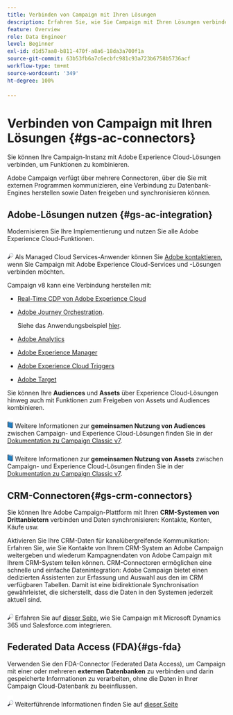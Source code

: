 ```yaml
---
title: Verbinden von Campaign mit Ihren Lösungen
description: Erfahren Sie, wie Sie Campaign mit Ihren Lösungen verbinden.
feature: Overview
role: Data Engineer
level: Beginner
exl-id: d1d57aa8-b811-470f-a8a6-18da3a700f1a
source-git-commit: 63b53fb6a7c6ecbfc981c93a723b6758b5736acf
workflow-type: tm+mt
source-wordcount: '349'
ht-degree: 100%

---
```


# Verbinden von Campaign mit Ihren Lösungen {#gs-ac-connectors}

Sie können Ihre Campaign-Instanz mit Adobe Experience Cloud-Lösungen verbinden, um Funktionen zu kombinieren.

Adobe Campaign verfügt über mehrere Connectoren, über die Sie mit externen Programmen kommunizieren, eine Verbindung zu Datenbank-Engines herstellen sowie Daten freigeben und synchronisieren können.

## Adobe-Lösungen nutzen {#gs-ac-integration}

Modernisieren Sie Ihre Implementierung und nutzen Sie alle Adobe Experience Cloud-Funktionen.

![](../assets/do-not-localize/speech.png) Als Managed Cloud Services-Anwender können Sie [Adobe kontaktieren](../start/campaign-faq.md#support), wenn Sie Campaign mit Adobe Experience Cloud-Services und -Lösungen verbinden möchten.

Campaign v8 kann eine Verbindung herstellen mit:


* [Real-Time CDP von Adobe Experience Cloud](../connect/ac-rtcdp.md)
* [Adobe Journey Orchestration](https://experienceleague.adobe.com/docs/journeys/using/action-journeys/acc-action.html?lang=de).

   Siehe das Anwendungsbeispiel [hier](https://experienceleague.adobe.com/docs/journeys/using/use-cases-journeys/campaign-classic-use-case.html?lang=de).

* [Adobe Analytics](../connect/ac-aa.md)
* [Adobe Experience Manager](../connect/ac-aem.md)
* [Adobe Experience Cloud Triggers](../connect/ac-triggers.md)
* [Adobe Target](../connect/ac-at.md)

Sie können Ihre **Audiences** und **Assets** über Experience Cloud-Lösungen hinweg auch mit Funktionen zum Freigeben von Assets und Audiences kombinieren.

![](../assets/do-not-localize/book.png) Weitere Informationen zur **gemeinsamen Nutzung von Audiences** zwischen Campaign- und Experience Cloud-Lösungen finden Sie in der [Dokumentation zu Campaign Classic v7](https://experienceleague.adobe.com/docs/campaign-classic/using/integrating-with-adobe-experience-cloud/audience-sharing/sharing-audiences-with-adobe-experience-cloud.html?lang=de#integrating-with-adobe-experience-cloud).

![](../assets/do-not-localize/book.png) Weitere Informationen zur **gemeinsamen Nutzung von Assets** zwischen Campaign- und Experience Cloud-Lösungen finden Sie in der [Dokumentation zu Campaign Classic v7](https://experienceleague.adobe.com/docs/campaign-classic/using/integrating-with-adobe-experience-cloud/asset-sharing/sharing-assets-with-adobe-experience-cloud.html?lang=de#integrating-with-adobe-experience-cloud).

## CRM-Connectoren{#gs-crm-connectors}

Sie können Ihre Adobe Campaign-Plattform mit Ihren **CRM-Systemen von Drittanbietern** verbinden und Daten synchronisieren: Kontakte, Konten, Käufe usw.

Aktivieren Sie Ihre CRM-Daten für kanalübergreifende Kommunikation: Erfahren Sie, wie Sie Kontakte von Ihrem CRM-System an Adobe Campaign weitergeben und wiederum Kampagnendaten von Adobe Campaign mit Ihrem CRM-System teilen können.
CRM-Connectoren ermöglichen eine schnelle und einfache Datenintegration: Adobe Campaign bietet einen dedizierten Assistenten zur Erfassung und Auswahl aus den im CRM verfügbaren Tabellen. Damit ist eine bidirektionale Synchronisation gewährleistet, die sicherstellt, dass die Daten in den Systemen jederzeit aktuell sind.

![](../assets/do-not-localize/glass.png) Erfahren Sie auf [dieser Seite](crm.md), wie Sie Campaign mit Microsoft Dynamics 365 und Salesforce.com integrieren.

## Federated Data Access (FDA){#gs-fda}

Verwenden Sie den FDA-Connector (Federated Data Access), um Campaign mit einer oder mehreren **externen Datenbanken** zu verbinden und darin gespeicherte Informationen zu verarbeiten, ohne die Daten in Ihrer Campaign Cloud-Datenbank zu beeinflussen.

![](../assets/do-not-localize/glass.png) Weiterführende Informationen finden Sie auf [dieser Seite](fda.md)


<!-- 
 ## Integrate with social media

Use the **Managing social networks (Social Marketing)** option to interact with customers and prospects via Twitter.

* Send messages - Use Adobe Campaign Social Marketing to send messages on Twitter. Adobe Campaign lets you post messages directly to your twitter account. You can also send direct messages to all your followers.

* Collect new contacts - Adobe Campaign Social Marketing also makes it easy to acquire new contacts via Facebook: contact users and ask them if they want to share their profile information. If they accept, Adobe Campaign automatically recovers the data, which enables you to carry out targeting campaigns and, when possible, to implement cross-channel strategies.

![](../assets/do-not-localize/glass.png) Learn how to set up and use Campaign Social Marketing in [this section](../connect/ac-tw.md) -->